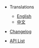 * Translations
  * [English](/en-us/)
  * [中文](/zh-cn/)

* [Changelog](CHANGELOG.md)

* [API List](https://geoffgu.github.io/doc/)
